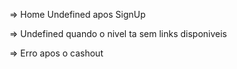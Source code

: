 => Home Undefined apos SignUp

=> Undefined quando o nivel ta sem links disponiveis

=> Erro apos o cashout